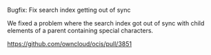 Bugfix: Fix search index getting out of sync

We fixed a problem where the search index got out of sync with child elements of a parent containing special characters.

https://github.com/owncloud/ocis/pull/3851
